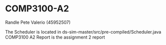 # COMP3100-A2
Randle Pete Valerio (45952507)

The Scheduler is located in ds-sim-master/src/pre-compiled/Scheduler.java
COMP3100 A2 Report is the assignment 2 report
